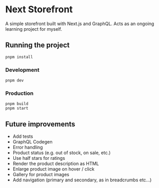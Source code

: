 # Next Storefront

A simple storefront built with Next.js and GraphQL. Acts as an ongoing learning project for myself.

## Running the project

```shell
pnpm install
```

### Development

```shell
pnpm dev
```

### Production

```shell
pnpm build
pnpm start
```

## Future improvements

- Add tests
- GraphQL Codegen
- Error handling
- Product status (e.g. out of stock, on sale, etc.)
- Use half stars for ratings
- Render the product description as HTML
- Enlarge product image on hover / click
- Gallery for product images
- Add navigation (primary and secondary, as in breadcrumbs etc...)

